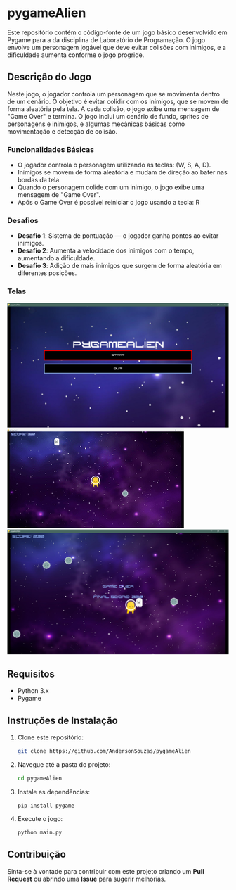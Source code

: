 # pygameAlien

Este repositório contém o código-fonte de um jogo básico desenvolvido em Pygame para a da disciplina de Laboratório de Programação. O jogo envolve um personagem jogável que deve evitar colisões com inimigos, e a dificuldade aumenta conforme o jogo progride.

## Descrição do Jogo

Neste jogo, o jogador controla um personagem que se movimenta dentro de um cenário. O objetivo é evitar colidir com os inimigos, que se movem de forma aleatória pela tela. A cada colisão, o jogo exibe uma mensagem de "Game Over" e termina. O jogo inclui um cenário de fundo, sprites de personagens e inimigos, e algumas mecânicas básicas como movimentação e detecção de colisão.

### Funcionalidades Básicas

- O jogador controla o personagem utilizando as teclas: (W, S, A, D).
- Inimigos se movem de forma aleatória e mudam de direção ao bater nas bordas da tela.
- Quando o personagem colide com um inimigo, o jogo exibe uma mensagem de "Game Over".
- Após o Game Over é possivel reiniciar o jogo usando a tecla: R

### Desafios

- **Desafio 1**: Sistema de pontuação — o jogador ganha pontos ao evitar inimigos.
- **Desafio 2**: Aumenta a velocidade dos inimigos com o tempo, aumentando a dificuldade.
- **Desafio 3**: Adição de mais inimigos que surgem de forma aleatória em diferentes posições.

### Telas

![Main Menu](assets/images/main_menu.png)
![GamePlay](assets/images/gameplay.gif)
![Game Over](assets/images/game_over.png)

## Requisitos

- Python 3.x
- Pygame

## Instruções de Instalação

1. Clone este repositório:
   ```bash
   git clone https://github.com/AndersonSouzas/pygameAlien

2. Navegue até a pasta do projeto:  
   ```bash
   cd pygameAlien

3. Instale as dependências:
   ```nash
   pip install pygame

4. Execute o jogo:
   ```bash
   python main.py

## Contribuição

Sinta-se à vontade para contribuir com este projeto criando um **Pull Request** ou abrindo uma **Issue** para sugerir melhorias.
